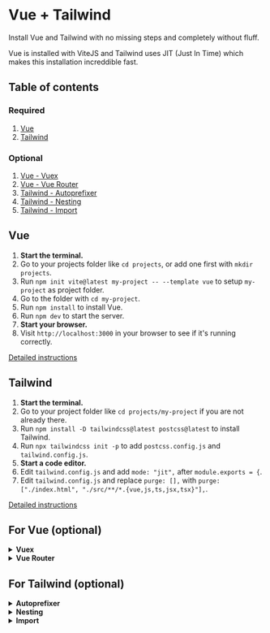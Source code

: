 # Vue + Tailwind

Install Vue and Tailwind with no missing steps and completely without fluff.

Vue is installed with ViteJS and Tailwind uses JIT (Just In Time) which makes this installation increddible fast.

## Table of contents

### Required

1. [Vue](#vue)
1. [Tailwind](#tailwind)

### Optional

1. [Vue - Vuex](#vue)
1. [Vue - Vue Router](#vue-router)
1. [Tailwind - Autoprefixer](#autoprefixer)
1. [Tailwind - Nesting](#nesting)
1. [Tailwind - Import](#import)

<!--

## Setup environment

1. [NodeJS](chapters/environment/NODEJS.md)
1. [NPM](chapters/environment/NPM.md)

-->

## Vue

1. **Start the terminal.**
1. Go to your projects folder like `cd projects`, or add one first with `mkdir projects`.
1. Run `npm init vite@latest my-project -- --template vue` to setup `my-project` as project folder.
1. Go to the folder with `cd my-project`.
1. Run `npm install` to install Vue.
1. Run `npm dev` to start the server.
1. **Start your browser.**
1. Visit `http://localhost:3000` in your browser to see if it's running correctly.

[Detailed instructions](chapters/vue/VUE.md)

## Tailwind

1. **Start the terminal.**
1. Go to your project folder like `cd projects/my-project` if you are not already there.
1. Run `npm install -D tailwindcss@latest postcss@latest` to install Tailwind.
1. Run `npx tailwindcss init -p` to add `postcss.config.js` and `tailwind.config.js`.
1. **Start a code editor.**
1. Edit `tailwind.config.js` and add `mode: "jit",` after `module.exports = {`.
1. Edit `tailwind.config.js` and replace `purge: [],` with `purge: ["./index.html", "./src/**/*.{vue,js,ts,jsx,tsx}"],`.

[Detailed instructions](chapters/tailwind/TAILWIND.md)

## For Vue (optional)

<details>
  <summary><strong>Vuex</strong></summary>

### Vuex

1. **Start the terminal.**
1. Go to your store folder like `cd projects/my-project` if you are not there already.
1. Add a new folder with `mkdir store` to add a location for your store.
1. **Start your code editor.**
1. Add a new file `index.js` and place it in your `store` folder.

EJ KLAR!!!

[Detailed instructions](chapters/vue/VUEX.md)

</details>
<details>
  <summary><strong>Vue Router</strong></summary>

### Vue Router

[Detailed instructions)](chapters/vue/VUE-ROUTER.md)

</details>

## For Tailwind (optional)

<details>
  <summary><strong>Autoprefixer</strong></summary>

### Autoprefixer

[Autoprefixer](https://www.npmjs.com/package/autoprefixer) is adding prefixed versions of new features for backward compability.

1. **Start the terminal.**
1. Run `npm install -D autoprefixer@latest` to install Autoprefixer.
1. **Start your code editor.**
1. Edit `postcss.config.js` and add `require("autoprefixer"),` after `require("tailwindcss"),`.

[Detailed instructions](chapters/tailwind/AUTOPREFIXER.md)

</details>
<details>
  <summary><strong>Nesting</strong></summary>

### Nesting

To enable nested CSS selectors, you can enable the built in nesting feature, which works like [SASS](https://sass-lang.com/guide#topic-3). You don't need to install an additional package.

1. **Start the terminal.**
1. Edit `postcss.config.js` and add `require("tailwindcss/nesting"),` just before `require("tailwindcss"),`.

[Detailed instructions)](chapters/tailwind/NESTING.md)

</details>
<details>
  <summary><strong>Import</strong></summary>

### Import

To enable [CSS @import](https://developer.mozilla.org/en-US/docs/Web/CSS/@import) like `@import 'menu.css';` you can install [PostCSS Import](https://www.npmjs.com/package/postcss-import).

1. **Start the terminal.**
1. Run `npm install -D postcss-import` to install PostCSS Import.
1. **Start your code editor.**
1. Edit `postcss.config.js` and add `require("postcss-import"),` after `plugins: [`.

[Detailed instructions](chapters/tailwind/POSTCSS-IMPORT.md)

</details>

